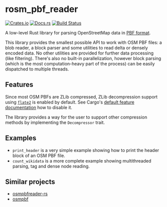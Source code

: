 # rosm_pbf_reader

[![Crates.io](https://img.shields.io/crates/v/rosm_pbf_reader.svg?label=rosm_pbf_reader)](https://crates.io/crates/rosm_pbf_reader)
[![Docs.rs](https://docs.rs/rosm_pbf_reader/badge.svg)](https://docs.rs/rosm_pbf_reader)
[![Build Status](https://github.com/yzsolt/rosm_pbf_reader/workflows/continuous-integration/badge.svg)](https://github.com/yzsolt/rosm_pbf_reader/actions)

A low-level Rust library for parsing OpenStreetMap data in [PBF format](https://wiki.openstreetmap.org/wiki/PBF_Format).

This library provides the smallest possible API to work with OSM PBF files: a blob reader, a block parser and some utilities to read delta or densely encoded data. No other utilities are provided for further data processing (like filtering). There's also no built-in parallelization, however block parsing (which is the most computation-heavy part of the process) can be easily dispatched to multiple threads.

## Features

Since most OSM PBFs are ZLib compressed, ZLib decompression support using [`flate2`](https://crates.io/crates/flate2) is enabled by default. See Cargo's [default feature documentation](https://doc.rust-lang.org/cargo/reference/features.html#the-default-feature) how to disable it.

The library provides a way for the user to support other compression methods by implementing the `Decompressor` trait.

## Examples

- `print_header` is a very simple example showing how to print the header block of an OSM PBF file.
- `count_wikidata` is a more complete example showing multithreaded parsing, tag and dense node reading.

## Similar projects

- [osmpbfreader-rs](https://github.com/TeXitoi/osmpbfreader-rs)
- [osmpbf](https://github.com/b-r-u/osmpbf)

